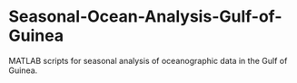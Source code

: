 # Seasonal-Ocean-Analysis-Gulf-of-Guinea
MATLAB scripts for seasonal analysis of oceanographic data in the Gulf of Guinea.

